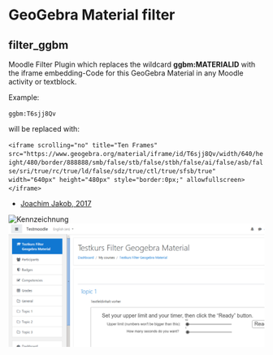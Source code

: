 # GeoGebra Material filter

## filter_ggbm

Moodle Filter Plugin which replaces the wildcard **ggbm:MATERIALID** with the iframe embedding-Code for this GeoGebra Material in any Moodle activity or textblock.

Example:

`ggbm:T6sjj8Qv` 

will be replaced with:

`<iframe scrolling="no" title="Ten Frames" src="https://www.geogebra.org/material/iframe/id/T6sjj8Qv/width/640/height/480/border/888888/smb/false/stb/false/stbh/false/ai/false/asb/false/sri/true/rc/true/ld/false/sdz/true/ctl/true/sfsb/true" width="640px" height="480px" style="border:0px;" allowfullscreen></iframe>`

  * [Joachim Jakob, 2017](https://quizdidaktik.de/moodle_plugins/)
  
  ![Kennzeichnung](01_Filter_Kennzeichnung.png)
  ![Vorschau](02_Filter_Wirkung_Vorschau.png)


